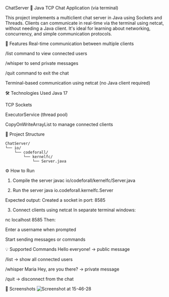 ChatServer 💬
Java TCP Chat Application (via terminal)

This project implements a multiclient chat server in Java using Sockets and Threads. Clients can communicate in real-time via the terminal using netcat, without needing a Java client. It's ideal for learning about networking, concurrency, and simple communication protocols.

🚀 Features
Real-time communication between multiple clients

/list command to view connected users

/whisper <name> <message> to send private messages

/quit command to exit the chat

Terminal-based communication using netcat (no Java client required)

🛠️ Technologies Used
Java 17

TCP Sockets

ExecutorService (thread pool)

CopyOnWriteArrayList to manage connected clients

📁 Project Structure

```
ChatServer/
└── io/
    └── codeforall/
        └── kernelfc/
            └── Server.java
```
⚙️ How to Run
1. Compile the server
javac io/codeforall/kernelfc/Server.java

2. Run the server
java io.codeforall.kernelfc.Server

Expected output:
Created a socket in port: 8585

3. Connect clients using netcat
In separate terminal windows:

nc localhost 8585
Then:

Enter a username when prompted

Start sending messages or commands

💡 Supported Commands
Hello everyone! → public message

/list → show all connected users

/whisper Maria Hey, are you there? → private message

/quit → disconnect from the chat

📸 Screenshots
![Screenshot at 15-46-28](https://github.com/user-attachments/assets/ad79c35d-f448-40da-9bd3-ba72b32a6d8c)
